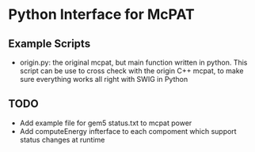 Python Interface for McPAT
====


## Example Scripts
- origin.py: the original mcpat, but main function written in python. This script can be use to cross check with the origin C++ mcpat, to make sure everything works all right with SWIG in Python


## TODO
- Add example file for gem5 status.txt to mcpat power
- Add computeEnergy infterface to each compoment which support status changes at runtime


